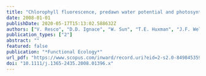 ```yaml
---
title: "Chlorophyll fluorescence, predawn water potential and photosynthesis in precipitation pulse-driven ecosystems - Implications for ecological studies"
date: 2008-01-01
publishDate: 2020-05-17T15:13:02.588632Z
authors: ["V. Resco", "D.D. Ignace", "W. Sun", "T.E. Huxman", "J.F. Weltzin", "D.G. Williams"]
publication_types: ["2"]
abstract: ""
featured: false
publication: "*Functional Ecology*"
url_pdf: "https://www.scopus.com/inward/record.uri?eid=2-s2.0-84984535985&doi=10.1111%2fj.1365-2435.2008.01396.x&partnerID=40&md5=2b9b8ebd01993bce0bb58da9c6e129bc"
doi: "10.1111/j.1365-2435.2008.01396.x"
---
```


